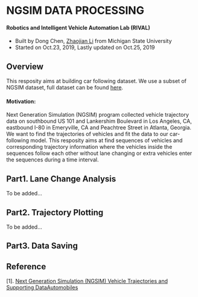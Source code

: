
NGSIM DATA PROCESSING
===============
#### Robotics and Intelligent Vehicle Automation Lab (RIVAL)
- Built by Dong Chen, [Zhaojian Li](https://www.egr.msu.edu/rival/) from Michigan State University
- Started on Oct.23, 2019, Lastly updated on Oct.25, 2019

Overview
-------

This resposity aims at building car following dataset. We use a subset of NGSIM dataset, full dataset can be found [here](https://data.transportation.gov/Automobiles/Next-Generation-Simulation-NGSIM-Vehicle-Trajector/8ect-6jqj).

#### Motivation:
Next Generation Simulation (NGSIM) program collected vehicle trajectory data on southbound US 101 and Lankershim Boulevard in Los Angeles, CA, eastbound I-80 in Emeryville, CA and Peachtree Street in Atlanta, Georgia. We want to find the trajectories of vehicles and fit the data to our car-following model. This resposity aims at find sequences of vehicles and corresponding trajectory information where the vehicles inside the sequences follow each other without lane changing or extra vehicles enter the sequences during a time interval.

Part1. Lane Change Analysis
-------

To be added...


Part2. Trajectory Plotting
-------

To be added...


Part3. Data Saving
-------


Reference
----------
[1]. [Next Generation Simulation (NGSIM) Vehicle Trajectories and Supporting DataAutomobiles](https://data.transportation.gov/Automobiles/Next-Generation-Simulation-NGSIM-Vehicle-Trajector/8ect-6jqj)


